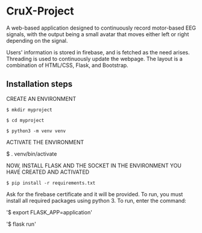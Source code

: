 # CruX-Project

A web-based application designed to continuously record motor-based EEG signals, with the output being a small avatar that moves either left or right depending on the signal.

Users' information is stored in firebase, and is fetched as the need arises. Threading is used to continuously update the webpage. The layout is a combination of HTML/CSS, Flask, and Bootstrap.

## Installation steps

CREATE AN ENVIRONMENT

`$ mkdir myproject`

`$ cd myproject`

`$ python3 -m venv venv`

ACTIVATE THE ENVIRONMENT

$ . venv/bin/activate

NOW, INSTALL FLASK AND THE SOCKET IN THE ENVIRONMENT YOU HAVE CREATED AND ACTIVATED

`$ pip install -r requirements.txt`

Ask for the firebase certificate and it will be provided.
To run, you must install all required packages using python 3. To run, enter the command:

'$ export FLASK_APP=application'

'$ flask run'
